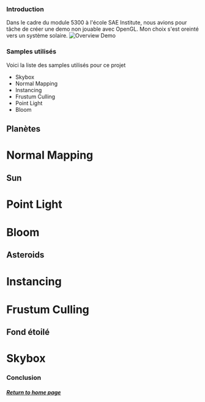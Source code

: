 ### Introduction

Dans le cadre du module 5300 à l'école SAE Institute, nous avions pour tâche de créer une demo non jouable avec OpenGL. Mon choix s'est oreinté vers un système solaire.
![Overview Demo](SosoLaMojo.github.io/assets/GIF/Demo1.gif)

### Samples utilisés

Voici la liste des samples utilisés pour ce projet

* Skybox
* Normal Mapping
* Instancing
* Frustum Culling
* Point Light
* Bloom

## Planètes
# Normal Mapping

## Sun
# Point Light
# Bloom

## Asteroids
# Instancing
# Frustum Culling

## Fond étoilé
# Skybox

### Conclusion

##### [Return to home page](https://sosolamojo.github.io/)
